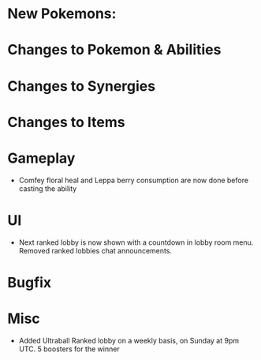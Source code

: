 # New Pokemons:

# Changes to Pokemon & Abilities

# Changes to Synergies

# Changes to Items

# Gameplay

- Comfey floral heal and Leppa berry consumption are now done before casting the ability

# UI

- Next ranked lobby is now shown with a countdown in lobby room menu. Removed ranked lobbies chat announcements.

# Bugfix

# Misc

- Added Ultraball Ranked lobby on a weekly basis, on Sunday at 9pm UTC. 5 boosters for the winner
